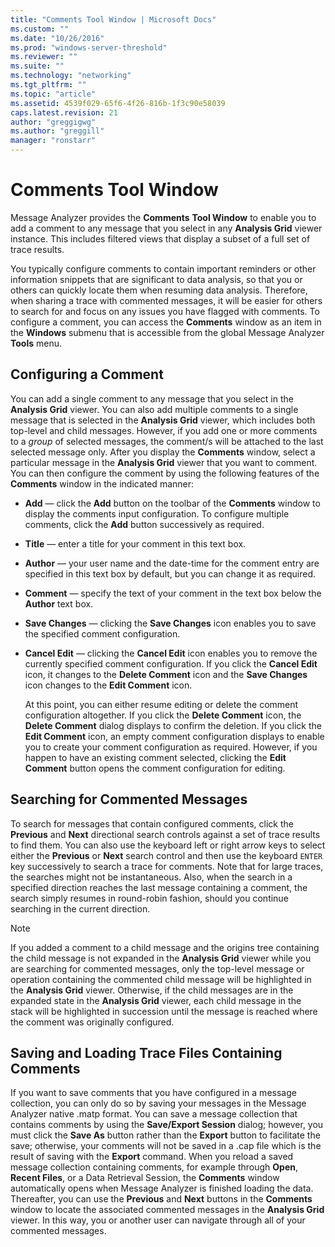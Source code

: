```yaml
---
title: "Comments Tool Window | Microsoft Docs"
ms.custom: ""
ms.date: "10/26/2016"
ms.prod: "windows-server-threshold"
ms.reviewer: ""
ms.suite: ""
ms.technology: "networking"
ms.tgt_pltfrm: ""
ms.topic: "article"
ms.assetid: 4539f029-65f6-4f26-816b-1f3c90e58039
caps.latest.revision: 21
author: "greggigwg"
ms.author: "greggill"
manager: "ronstarr"
---
```


# Comments Tool Window

Message Analyzer provides the **Comments** **Tool Window** to enable you to add a comment to any message that you select in any **Analysis Grid** viewer instance. This includes filtered views that display a subset of a full set of trace results.  
  
 You typically configure comments to contain important reminders or other information snippets that are significant to data analysis, so that you or others can quickly locate them when resuming data analysis. Therefore, when sharing a trace with commented messages, it will be easier for others to search for and focus on any issues you have flagged with comments. To configure a comment, you can access the **Comments** window as an item in the **Windows** submenu that is accessible from the global Message Analyzer **Tools** menu.  
  
## Configuring a Comment  

 You can add a single comment to any message that you select in the **Analysis Grid** viewer. You can also add multiple comments to a single message that is selected in the **Analysis Grid** viewer, which includes both top-level and child messages. However, if you add one or more comments to a *group* of selected messages, the comment/s will be attached to the last selected message only. After you display the **Comments** window, select a particular message in the **Analysis Grid** viewer that you want to comment. You can then configure the comment by using the following features of the **Comments** window in the indicated manner:  
  
-   **Add** — click the **Add** button on the toolbar of the **Comments** window to display the comments input configuration. To configure multiple comments, click the **Add** button successively as required.  
  
-   **Title** — enter a title for your comment in this text box.  
  
-   **Author** — your user name and the date-time for the comment entry are specified in this text box by default, but you can change it as required.  
  
-   **Comment** — specify the text of your comment in the text box below the **Author** text box.  
  
-   **Save Changes** — clicking the **Save Changes** icon enables you to save the specified comment configuration.  
  
-   **Cancel Edit** — clicking the **Cancel Edit** icon enables you to remove the currently specified comment configuration. If you click the **Cancel Edit** icon, it changes to the **Delete Comment** icon and the **Save Changes** icon changes to the **Edit Comment** icon.  
  
     At this point, you can either resume editing or delete the comment configuration altogether. If you click the **Delete Comment** icon, the **Delete Comment** dialog displays to confirm the deletion. If you click the **Edit Comment** icon, an empty comment configuration displays to enable you to create your comment configuration as required. However, if you happen to have an existing comment selected, clicking the **Edit Comment** button opens the comment configuration for editing.  
  
## Searching for Commented Messages  

 To search for messages that contain configured comments, click the **Previous** and **Next** directional search controls against a set of trace results to find them. You can also use the keyboard left or right arrow keys to select either the **Previous** or **Next** search control and then use the keyboard `ENTER` key successively to search a trace for comments. Note that for large traces, the searches might not be instantaneous. Also, when the search in a specified direction reaches the last message containing a comment, the search simply resumes in round-robin fashion, should you continue searching in the current direction.  
  
> [!NOTE]
>  If you added a comment to a child message and the origins tree containing the child message is not expanded in the **Analysis Grid** viewer while you are searching for commented messages, only the top-level message or operation containing the commented child message will be highlighted in the **Analysis Grid** viewer. Otherwise, if the child messages are in the expanded state in the **Analysis Grid** viewer, each child message in the stack will be highlighted in succession until the message is reached where the comment was originally configured.  
  
## Saving and Loading Trace Files Containing Comments  

 If you want to save comments that you have configured in a message collection, you can only do so by saving your messages in the Message Analyzer native .matp format. You can save a message collection that contains comments by using the **Save/Export Session** dialog; however, you must click the **Save As** button rather than the **Export** button to facilitate the save; otherwise, your comments will not be saved in a .cap file which is the result of saving with the **Export** command. When you reload a saved message collection containing comments, for example through **Open**, **Recent Files**, or a Data Retrieval Session, the **Comments** window automatically opens when Message Analyzer is finished loading the data. Thereafter, you can use the **Previous** and **Next** buttons in the **Comments** window to locate the associated commented messages in the **Analysis Grid** viewer. In this way, you or another user can navigate through all of your commented messages.